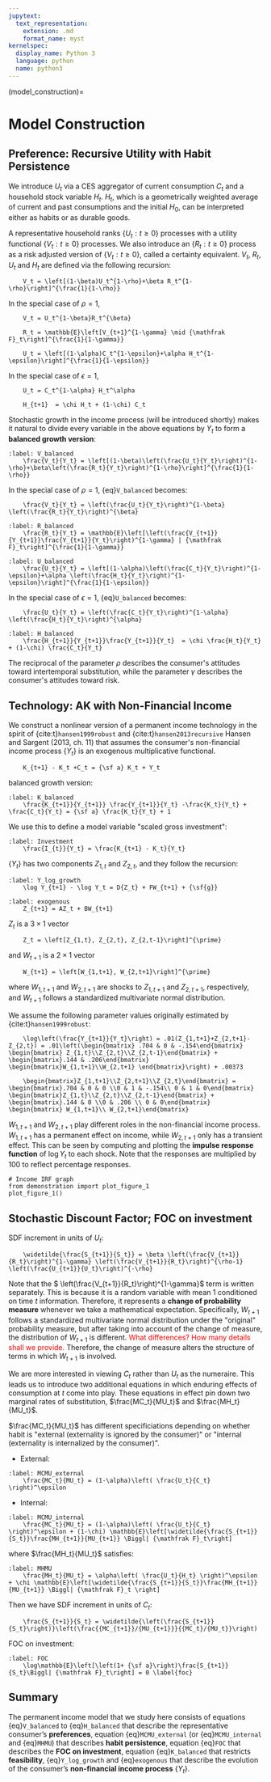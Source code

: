 ```yaml
---
jupytext:
  text_representation:
    extension: .md
    format_name: myst
kernelspec:
  display_name: Python 3
  language: python
  name: python3
---
```


(model_construction)=

# Model Construction

## Preference: Recursive Utility with Habit Persistence

We introduce $U_t$ via a CES aggregator of current consumption $C_t$ and a household stock variable $H_t$. $H_t$, which is a geometrically weighted average of current and past consumptions and the initial $H_0$, can be interpreted either as habits or as durable goods.

A representative household ranks $\{U_t: t\geq 0\}$ processes with a utility functional $\{V_t: t\geq 0\}$ processes. We also introduce an $\{R_t: t\geq 0\}$ process as a risk adjusted version of  $\{V_t: t\geq 0\}$, called a certainty equivalent. $V_t$, $R_t$, $U_t$ and $H_t$ are defined via the following recursion:

```{math}
    V_t = \left[(1-\beta)U_t^{1-\rho}+\beta R_t^{1-\rho}\right]^{\frac{1}{1-\rho}} 
```


In the special case of $\rho = 1$,

```{math}
    V_t = U_t^{1-\beta}R_t^{\beta} 
```

```{math}
    R_t = \mathbb{E}\left[V_{t+1}^{1-\gamma} \mid {\mathfrak F}_t\right]^{\frac{1}{1-\gamma}} 
```

```{math}
    U_t = \left[(1-\alpha)C_t^{1-\epsilon}+\alpha H_t^{1-\epsilon}\right]^{\frac{1}{1-\epsilon}} 
```

In the special case of $\epsilon = 1$,

```{math}
    U_t = C_t^{1-\alpha} H_t^\alpha
```

```{math}
    H_{t+1}  = \chi H_t + (1-\chi) C_t 
```

Stochastic growth in the income process (will be introduced shortly) makes it natural to divide every variable in the above equations by $Y_t$ to form a **balanced growth version**: 

```{math}
:label: V_balanced
    \frac{V_t}{Y_t} = \left[(1-\beta)\left(\frac{U_t}{Y_t}\right)^{1-\rho}+\beta\left(\frac{R_t}{Y_t}\right)^{1-\rho}\right]^{\frac{1}{1-\rho}}
```

In the special case of $\rho = 1$, {eq}`V_balanced` becomes:

```{math}
    \frac{V_t}{Y_t} = \left(\frac{U_t}{Y_t}\right)^{1-\beta} \left(\frac{R_t}{Y_t}\right)^{\beta}
```

```{math}
:label: R_balanced
    \frac{R_t}{Y_t} = \mathbb{E}\left[\left(\frac{V_{t+1}}{Y_{t+1}}\frac{Y_{t+1}}{Y_t}\right)^{1-\gamma} | {\mathfrak F}_t\right]^{\frac{1}{1-\gamma}}
```

```{math}
:label: U_balanced
    \frac{U_t}{Y_t} = \left[(1-\alpha)\left(\frac{C_t}{Y_t}\right)^{1-\epsilon}+\alpha \left(\frac{H_t}{Y_t}\right)^{1-\epsilon}\right]^{\frac{1}{1-\epsilon}}
```

In the special case of $\epsilon = 1$, {eq}`U_balanced` becomes:

```{math}
    \frac{U_t}{Y_t} = \left(\frac{C_t}{Y_t}\right)^{1-\alpha} \left(\frac{H_t}{Y_t}\right)^{\alpha}
```

```{math}
:label: H_balanced
    \frac{H_{t+1}}{Y_{t+1}}\frac{Y_{t+1}}{Y_t}  = \chi \frac{H_t}{Y_t} + (1-\chi) \frac{C_t}{Y_t}
```

The reciprocal of the parameter $\rho$ describes the consumer's attitudes toward intertemporal substitution, while the parameter $\gamma$ describes the consumer's attitudes toward risk.

##  Technology: AK with Non-Financial Income

We construct a nonlinear version of a permanent income technology in the spirit of {cite:t}`hansen1999robust` and {cite:t}`hansen2013recursive` Hansen and Sargent (2013, ch. 11) that assumes the consumer's non-financial income process $\left\{Y_t\right\}$ is an exogenous multiplicative functional.

```{math}
    K_{t+1} - K_t +C_t = {\sf a} K_t + Y_t
```

balanced growth version:

```{math}
:label: K_balanced
    \frac{K_{t+1}}{Y_{t+1}} \frac{Y_{t+1}}{Y_t} -\frac{K_t}{Y_t} + \frac{C_t}{Y_t} = {\sf a} \frac{K_t}{Y_t} + 1
```

We use this to define a model variable "scaled gross investment":

```{math}
:label: Investment
    \frac{I_{t}}{Y_t} = \frac{K_{t+1} - K_t}{Y_t}
```

$\left\{Y_t\right\}$ has two components $Z_{1,t}$ and $Z_{2,t}$, and they follow the recursion:

```{math}
:label: Y_log_growth
    \log Y_{t+1} - \log Y_t = D{Z_t} + FW_{t+1} + {\sf{g}}
```

```{math}
:label: exogenous
    Z_{t+1} = AZ_t + BW_{t+1}
```


$Z_t$ is a $3 \times 1$ vector 
```{math}
    Z_t = \left[Z_{1,t}, Z_{2,t}, Z_{2,t-1}\right]^{\prime}
```

and $W_{t+1}$ is a $2 \times 1$ vector
```{math}
    W_{t+1} = \left[W_{1,t+1}, W_{2,t+1}\right]^{\prime}
``` 

where $W_{1,t+1}$ and $W_{2,t+1}$ are shocks to $Z_{1,t+1}$ and $Z_{2,t+1}$, respectively, and $W_{t+1}$  follows a standardized multivariate normal distribution.

We assume the following parameter values originally estimated by {cite:t}`hansen1999robust`:

```{math}
    \log\left(\frac{Y_{t+1}}{Y_t}\right) = .01(Z_{1,t+1}+Z_{2,t+1}-Z_{2,t}) = .01\left(\begin{bmatrix} .704 & 0 & -.154\end{bmatrix} \begin{bmatrix} Z_{1,t}\\Z_{2,t}\\Z_{2,t-1}\end{bmatrix} + \begin{bmatrix}.144 & .206\end{bmatrix} \begin{bmatrix}W_{1,t+1}\\W_{2,t+1} \end{bmatrix}\right) + .00373
```
```{math}
    \begin{bmatrix}Z_{1,t+1}\\Z_{2,t+1}\\Z_{2,t}\end{bmatrix} = \begin{bmatrix}.704 & 0 & 0 \\0 & 1 & -.154\\ 0 & 1 & 0\end{bmatrix} \begin{bmatrix}Z_{1,t}\\Z_{2,t}\\Z_{2,t-1}\end{bmatrix} + \begin{bmatrix}.144 & 0 \\0 & .206 \\ 0 & 0\end{bmatrix} \begin{bmatrix} W_{1,t+1}\\ W_{2,t+1}\end{bmatrix}
```

$W_{1,t+1}$ and $W_{2,t+1}$ play different roles in the non-financial income process. $W_{1,t+1}$ has a permanent effect on income, while $W_{2,t+1}$ only has a transient effect. This can be seen by computing and plotting the **impulse response function** of $\log Y_t$ to each shock. Note that the responses are multiplied by 100 to reflect percentage responses.

```{code-cell} python3
# Income IRF graph
from demonstration import plot_figure_1
plot_figure_1()
```

## Stochastic Discount Factor; FOC on investment

SDF increment in units of $U_t$:
```{math}
    \widetilde{\frac{S_{t+1}}{S_t}} = \beta \left(\frac{V_{t+1}}{R_t}\right)^{1-\gamma} \left(\frac{V_{t+1}}{R_t}\right)^{\rho-1} \left(\frac{U_{t+1}}{U_t}\right)^{-\rho}
``` 

Note that the $ \left(\frac{V_{t+1}}{R_t}\right)^{1-\gamma}$ term is written separately. This is because it is a random variable with mean 1 conditioned on time $t$ information. Therefore, it represents a **change of probability measure** whenever we take a mathematical expectation. Specifically, $W_{t+1}$  follows a standardized multivariate  normal distribution under the "original" probability measure, but after taking into account of the change of measure, the distribution of $W_{t+1}$ is different. <font color='red'>What differences? How many details shall we provide.</font> Therefore, the change of measure alters the structure of terms in which $W_{t+1}$ is involved.

We are more interested in viewing $C_t$ rather than $U_t$ as the numeraire. This leads us to introduce two additional equations in which enduring effects of consumption at $t$ come into play. These equations in effect pin down two marginal rates of substitution, $\frac{MC_t}{MU_t}$ and $\frac{MH_t}{MU_t}$. 

$\frac{MC_t}{MU_t}$ has different specificiations depending on whether habit is "external (externality is ignored by the consumer)" or "internal (externality is internalized by the consumer)".

- External:
```{math}
:label: MCMU_external
    \frac{MC_t}{MU_t} = (1-\alpha)\left( \frac{U_t}{C_t} \right)^\epsilon
``` 
- Internal:
```{math}
:label: MCMU_internal
    \frac{MC_t}{MU_t} = (1-\alpha)\left( \frac{U_t}{C_t} \right)^\epsilon + (1-\chi) \mathbb{E}\left[\widetilde{\frac{S_{t+1}}{S_t}}\frac{MH_{t+1}}{MU_{t+1}} \Biggl| {\mathfrak F}_t\right]
``` 
where $\frac{MH_t}{MU_t}$ satisfies:
```{math}
:label: MHMU
    \frac{MH_t}{MU_t} = \alpha\left( \frac{U_t}{H_t} \right)^\epsilon + \chi \mathbb{E}\left[\widetilde{\frac{S_{t+1}}{S_t}}\frac{MH_{t+1}}{MU_{t+1}} \Biggl| {\mathfrak F}_t \right]
``` 

Then we have SDF increment in units of $C_t$:

```{math}
    \frac{S_{t+1}}{S_t} = \widetilde{\left(\frac{S_{t+1}}{S_t}\right)}\left(\frac{{MC_{t+1}}/{MU_{t+1}}}{{MC_t}/{MU_t}}\right)
``` 

FOC on investment:

```{math}
:label: FOC
    \log\mathbb{E}\left[\left(1+ {\sf a}\right)\frac{S_{t+1}}{S_t}\Biggl| {\mathfrak F}_t\right] = 0 \label{foc}
```

## Summary

The permanent income model that we study here consists of equations {eq}`V_balanced` to {eq}`H_balanced` that describe the representative consumer’s **preferences**, equation {eq}`MCMU_external` (or {eq}`MCMU_internal` and {eq}`MHMU`) that describes **habit persistence**, equation {eq}`FOC` that describes the **FOC on investment**, equation {eq}`K_balanced` that restricts **feasibility**, {eq}`Y_log_growth` and {eq}`exogenous` that describe the evolution of the consumer’s **non-financial income process** $\left\{Y_t\right\}$.
